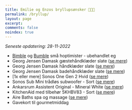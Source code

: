 ```yaml
---
title: Emilie og Enzos bryllupsønsker 👰👶🤵
permalink: /bryllup/
layout: page
excerpt: 
comments: false
noindex: true
---
```


*Seneste opdatering: 28-11-2022*

- [Bimble](https://www.hoptimist.com/dk/produkter/kollektioner/klassiske/hoptimist-bimble-hoptimist-27549.html?dwvar_27549_color=Raw_oak) og [Bumble]() små hoptimister - ubehandlet eg 
- Georg Jensen Damask gæstehåndklæder slate ([se mere](https://www.damask.dk/gaestehaandklaeder-slate-/))
- Georg Jensen Damask håndklæder slate ([se mere](https://www.damask.dk/haandklaeder-slate/))
- Georg Jensen Damask badehåndklæder slate ([se mere](https://www.damask.dk/badehaandklaeder-slate-/))
- [1x eller mere] Sonos One Gen 2 Hvid ([se mere](https://www.elgiganten.dk/product/tv-lyd-smart-home/hojtalere-hi-fi/hojttalere/sonos-one-gen-2-hojttaler-hvid/22152))
- Sonos Sub Mini trådløs subwoofer - Sort ([se mere](https://www.elgiganten.dk/product/tv-lyd-smart-home/hojtalere-hi-fi/subwoofer/sonos-sub-mini-tradlos-subwoofer-sort/521270))
- Ankarsrum Assistent Original - Mineral White ([se mere](https://www.ankarsrum.com/dk/product/assistent-original-mineral-white-mw/))
- KitchenAid med tilbehør 5KHBV83 - Sort ([se mere](https://www.proshop.dk/Blender/KitchenAid-Stavblender-5KHBV83EOB-180-W/3018005))
- Aire Baths spa og massage ([se mere](https://beaire.com/landing/priority-black-friday/?me=dk&ln=da))
- Gavekort til gourmetmiddag
